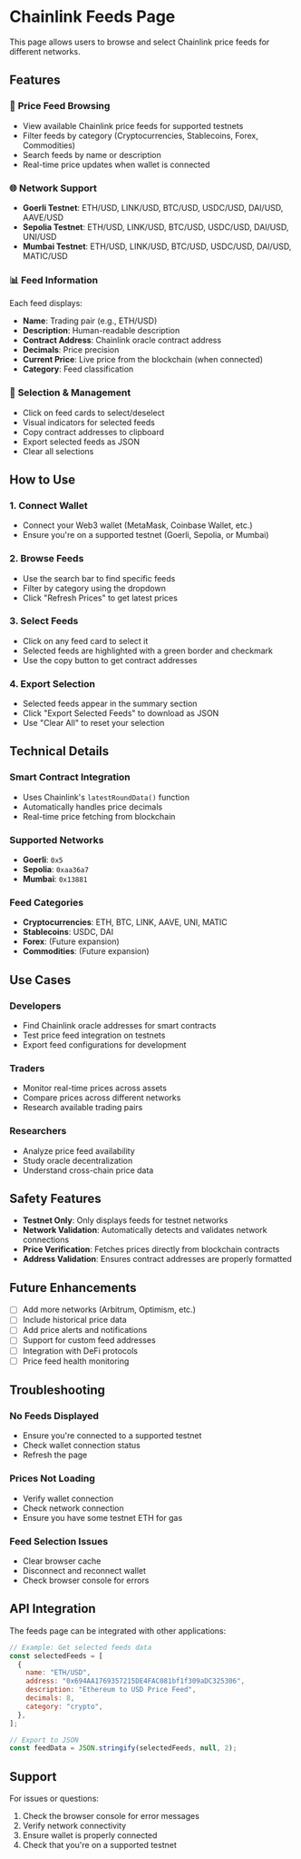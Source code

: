 # Chainlink Feeds Page

This page allows users to browse and select Chainlink price feeds for different networks.

## Features

### 🔗 **Price Feed Browsing**

- View available Chainlink price feeds for supported testnets
- Filter feeds by category (Cryptocurrencies, Stablecoins, Forex, Commodities)
- Search feeds by name or description
- Real-time price updates when wallet is connected

### 🌐 **Network Support**

- **Goerli Testnet**: ETH/USD, LINK/USD, BTC/USD, USDC/USD, DAI/USD, AAVE/USD
- **Sepolia Testnet**: ETH/USD, LINK/USD, BTC/USD, USDC/USD, DAI/USD, UNI/USD
- **Mumbai Testnet**: ETH/USD, LINK/USD, BTC/USD, USDC/USD, DAI/USD, MATIC/USD

### 📊 **Feed Information**

Each feed displays:

- **Name**: Trading pair (e.g., ETH/USD)
- **Description**: Human-readable description
- **Contract Address**: Chainlink oracle contract address
- **Decimals**: Price precision
- **Current Price**: Live price from the blockchain (when connected)
- **Category**: Feed classification

### 🎯 **Selection & Management**

- Click on feed cards to select/deselect
- Visual indicators for selected feeds
- Copy contract addresses to clipboard
- Export selected feeds as JSON
- Clear all selections

## How to Use

### 1. **Connect Wallet**

- Connect your Web3 wallet (MetaMask, Coinbase Wallet, etc.)
- Ensure you're on a supported testnet (Goerli, Sepolia, or Mumbai)

### 2. **Browse Feeds**

- Use the search bar to find specific feeds
- Filter by category using the dropdown
- Click "Refresh Prices" to get latest prices

### 3. **Select Feeds**

- Click on any feed card to select it
- Selected feeds are highlighted with a green border and checkmark
- Use the copy button to get contract addresses

### 4. **Export Selection**

- Selected feeds appear in the summary section
- Click "Export Selected Feeds" to download as JSON
- Use "Clear All" to reset your selection

## Technical Details

### **Smart Contract Integration**

- Uses Chainlink's `latestRoundData()` function
- Automatically handles price decimals
- Real-time price fetching from blockchain

### **Supported Networks**

- **Goerli**: `0x5`
- **Sepolia**: `0xaa36a7`
- **Mumbai**: `0x13881`

### **Feed Categories**

- **Cryptocurrencies**: ETH, BTC, LINK, AAVE, UNI, MATIC
- **Stablecoins**: USDC, DAI
- **Forex**: (Future expansion)
- **Commodities**: (Future expansion)

## Use Cases

### **Developers**

- Find Chainlink oracle addresses for smart contracts
- Test price feed integration on testnets
- Export feed configurations for development

### **Traders**

- Monitor real-time prices across assets
- Compare prices across different networks
- Research available trading pairs

### **Researchers**

- Analyze price feed availability
- Study oracle decentralization
- Understand cross-chain price data

## Safety Features

- **Testnet Only**: Only displays feeds for testnet networks
- **Network Validation**: Automatically detects and validates network connections
- **Price Verification**: Fetches prices directly from blockchain contracts
- **Address Validation**: Ensures contract addresses are properly formatted

## Future Enhancements

- [ ] Add more networks (Arbitrum, Optimism, etc.)
- [ ] Include historical price data
- [ ] Add price alerts and notifications
- [ ] Support for custom feed addresses
- [ ] Integration with DeFi protocols
- [ ] Price feed health monitoring

## Troubleshooting

### **No Feeds Displayed**

- Ensure you're connected to a supported testnet
- Check wallet connection status
- Refresh the page

### **Prices Not Loading**

- Verify wallet connection
- Check network connection
- Ensure you have some testnet ETH for gas

### **Feed Selection Issues**

- Clear browser cache
- Disconnect and reconnect wallet
- Check browser console for errors

## API Integration

The feeds page can be integrated with other applications:

```javascript
// Example: Get selected feeds data
const selectedFeeds = [
  {
    name: "ETH/USD",
    address: "0x694AA1769357215DE4FAC081bf1f309aDC325306",
    description: "Ethereum to USD Price Feed",
    decimals: 8,
    category: "crypto",
  },
];

// Export to JSON
const feedData = JSON.stringify(selectedFeeds, null, 2);
```

## Support

For issues or questions:

1. Check the browser console for error messages
2. Verify network connectivity
3. Ensure wallet is properly connected
4. Check that you're on a supported testnet
